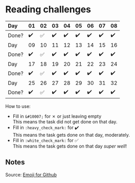 # Reading challenges

Day           | 01                 | 02                  |  03               |  04               |  05               |  06               |  07               |  08               |
:------------ | :-------------     | :-------------------| :-----------------| :-----------------| :-----------------| :-----------------| :-----------------| :-----------------|
Done?         | :heavy_check_mark: |  :white_check_mark: | :heavy_check_mark:| :heavy_check_mark:| :heavy_check_mark:| :heavy_check_mark:| :heavy_check_mark:| :heavy_check_mark:|
Day           | 09                 | 10                  |  11               |  12               |  13               |  14               |  15               |  16               |
Done?         | :heavy_check_mark: |  :white_check_mark: | :heavy_check_mark:| :heavy_check_mark:| :heavy_check_mark:| :heavy_check_mark:| :heavy_check_mark:| :heavy_check_mark:|
Day           | 17                 | 18                  |  19               |  20               |  21               |  22               |  23               |  24               |
Done?         | :heavy_check_mark: |  :white_check_mark: | :heavy_check_mark:| :heavy_check_mark:| :heavy_check_mark:| :heavy_check_mark:| :heavy_check_mark:| :heavy_check_mark:|
Day           | 25                 | 26                  |  27               |  28               |  29               |  30               |  31               |  32               |
Done?         | :heavy_check_mark: |  :white_check_mark: | :heavy_check_mark:| :heavy_check_mark:| :heavy_check_mark:| :heavy_check_mark:| :heavy_check_mark:| :heavy_check_mark:|

How to use:
- Fill in `&#10007;` for &#10007; or just leaving empty <br>
  This means the task did not get done on that day.
- Fill in `:heavy_check_mark:` for :heavy_check_mark: <br>
  This means the task gets done on that day, moderately.
- Fill in `:white_check_mark:` for :white_check_mark:<br>
  This means the task gets done on that day _super well_!


## Notes
Source: [Emoji for Github](https://gist.github.com/rxaviers/7360908)
